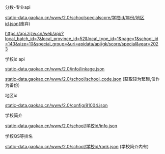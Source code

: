分数-专业api

[static-data.gaokao.cn/www/2.0/schoolspecialscore/学校id/年份/地区id.json](https://static-data.gaokao.cn/www/2.0/schoolspecialscore/935/2022/52.json)(废弃)

https://api.zjzw.cn/web/api/?local_batch_id=7&local_province_id=52&local_type_id=1&page=1&school_id=143&size=10&special_group=&uri=apidata/api/gk/score/special&year=2023

学校id api

[static-data.gaokao.cn/www/2.0/info/linkage.json](https://static-data.gaokao.cn/www/2.0/info/linkage.json)

[static-data.gaokao.cn/www/2.0/school/school_code.json](https://static-data.gaokao.cn/www/2.0/school/school_code.json) (获取较为繁琐,仅作为备份)

地区id

[static-data.gaokao.cn/www/2.0/config/81004.json](https://static-data.gaokao.cn/www/2.0/config/81004.json)

学校简介

[static-data.gaokao.cn/www/2.0/school/学校id/info.json](https://static-data.gaokao.cn/www/2.0/school/143/info.json)

学校QS等排名

[static-data.gaokao.cn/www/2.0/school/学校id/rank.json](https://static-data.gaokao.cn/www/2.0/school/143/rank.json)  (学校简介内有)
